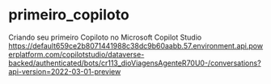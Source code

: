 # primeiro_copiloto
Criando seu primeiro Copiloto no Microsoft Copilot Studio
https://default659ce2b8071441988c38dc9b60aabb.57.environment.api.powerplatform.com/copilotstudio/dataverse-backed/authenticated/bots/cr113_dioViagensAgenteR70U0-/conversations?api-version=2022-03-01-preview

